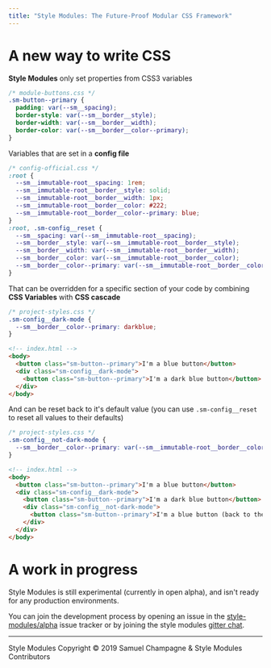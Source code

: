 ```yaml
---
title: "Style Modules: The Future-Proof Modular CSS Framework"
---
```


# A new way to write CSS

**Style Modules** only set properties from CSS3 variables

```css
/* module-buttons.css */
.sm-button--primary {
  padding: var(--sm__spacing);
  border-style: var(--sm__border__style);
  border-width: var(--sm__border__width);
  border-color: var(--sm__border__color--primary);
}
```

Variables that are set in a **config file**

```css
/* config-official.css */
:root {
  --sm__immutable-root__spacing: 1rem;
  --sm__immutable-root__border__style: solid;
  --sm__immutable-root__border__width: 1px;
  --sm__immutable-root__border__color: #222;
  --sm__immutable-root__border__color--primary: blue;
}
:root, .sm-config__reset {
  --sm__spacing: var(--sm__immutable-root__spacing);
  --sm__border__style: var(--sm__immutable-root__border__style);
  --sm__border__width: var(--sm__immutable-root__border__width);
  --sm__border__color: var(--sm__immutable-root__border__color);
  --sm__border__color--primary: var(--sm__immutable-root__border__color--primary);
}
```

That can be overridden for a specific section of your code by combining **CSS Variables** with **CSS cascade**

```css
/* project-styles.css */
.sm-config__dark-mode {
  --sm__border__color--primary: darkblue;
}
```

```html
<!-- index.html -->
<body>
  <button class="sm-button--primary">I'm a blue button</button>
  <div class="sm-config__dark-mode">
    <button class="sm-button--primary">I'm a dark blue button</button>
  </div>
</body>
```

And can be reset back to it's default value (you can use `.sm-config__reset` to reset all values to their defaults)

```css
/* project-styles.css */
.sm-config__not-dark-mode {
  --sm__border__color--primary: var(--sm__immutable-root__border__color--primary);
}
```

```html
<!-- index.html -->
<body>
  <button class="sm-button--primary">I'm a blue button</button>
  <div class="sm-config__dark-mode">
    <button class="sm-button--primary">I'm a dark blue button</button>
    <div class="sm-config__not-dark-mode">
      <button class="sm-button--primary">I'm a blue button (back to the config default)</button>
    </div>
  </div>
</body>
```

# A work in progress

Style Modules is still experimental (currently in open alpha), and isn't ready for any production environments.

You can join the development process by opening an issue in the [style-modules/alpha](https://github.com/style-modules/alpha/issues) issue tracker or by joining the style modules [gitter chat](https://gitter.im/style-modules).

---

Style Modules Copyright &copy; 2019 Samuel Champagne & Style Modules Contributors
